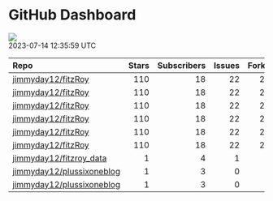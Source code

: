 GitHub Dashboard
================

![](https://github.com/jimmyday12/status/workflows/Render%20Status/badge.svg)  
2023-07-14 12:35:59 UTC

| Repo                                                                      | Stars | Subscribers | Issues | Forks | Status                                                                                                                                                      | Commit                                                                                                                                                                                                         |
|:--------------------------------------------------------------------------|------:|------------:|-------:|------:|:------------------------------------------------------------------------------------------------------------------------------------------------------------|:---------------------------------------------------------------------------------------------------------------------------------------------------------------------------------------------------------------|
| [jimmyday12/fitzRoy](https://github.com/jimmyday12/fitzRoy)               |   110 |          18 |     22 |    27 | [![](https://github.com/jimmyday12/fitzRoy/workflows/R-CMD-check/badge.svg)](https://github.com/jimmyday12/fitzRoy/actions/runs/5521007982)                 | <a href="https://github.com/jimmyday12/fitzRoy/commit/aff3ddca9ed6121cd74c7645d6834011ed1dcd9c" title="Merge pull request #202 from jimmyday12/issue-201">aff3dd</a>                                           |
| [jimmyday12/fitzRoy](https://github.com/jimmyday12/fitzRoy)               |   110 |          18 |     22 |    27 | [![](https://github.com/jimmyday12/fitzRoy/workflows/pkgdown/badge.svg)](https://github.com/jimmyday12/fitzRoy/actions/runs/4878786010)                     | <a href="https://github.com/jimmyday12/fitzRoy/commit/aff3ddca9ed6121cd74c7645d6834011ed1dcd9c" title="Merge pull request #202 from jimmyday12/issue-201">aff3dd</a>                                           |
| [jimmyday12/fitzRoy](https://github.com/jimmyday12/fitzRoy)               |   110 |          18 |     22 |    27 | [![](https://github.com/jimmyday12/fitzRoy/workflows/Commands/badge.svg)](https://github.com/jimmyday12/fitzRoy/actions/runs/5482217405)                    | <a href="https://github.com/jimmyday12/fitzRoy/commit/aff3ddca9ed6121cd74c7645d6834011ed1dcd9c" title="Merge pull request #202 from jimmyday12/issue-201">aff3dd</a>                                           |
| [jimmyday12/fitzRoy](https://github.com/jimmyday12/fitzRoy)               |   110 |          18 |     22 |    27 | [![](https://github.com/jimmyday12/fitzRoy/workflows/Render%20README/badge.svg)](https://github.com/jimmyday12/fitzRoy/actions/runs/4310991314)             | <a href="https://github.com/jimmyday12/fitzRoy/commit/07c80e1461c26d48ab46510f49f5d973ebe8cbdf" title="Increment version number to 1.3.0">07c80e</a>                                                           |
| [jimmyday12/fitzRoy](https://github.com/jimmyday12/fitzRoy)               |   110 |          18 |     22 |    27 | [![](https://github.com/jimmyday12/fitzRoy/workflows/test-coverage/badge.svg)](https://github.com/jimmyday12/fitzRoy/actions/runs/4878786008)               | <a href="https://github.com/jimmyday12/fitzRoy/commit/aff3ddca9ed6121cd74c7645d6834011ed1dcd9c" title="Merge pull request #202 from jimmyday12/issue-201">aff3dd</a>                                           |
| [jimmyday12/fitzRoy](https://github.com/jimmyday12/fitzRoy)               |   110 |          18 |     22 |    27 | [![](https://github.com/jimmyday12/fitzRoy/workflows/pages-build-deployment/badge.svg)](https://github.com/jimmyday12/fitzRoy/actions/runs/4878801289)      | <a href="https://github.com/jimmyday12/fitzRoy/commit/70111797283d58cefb858b90c465bdf2379ca83f" title="Deploying to gh-pages from @ jimmyday12/fitzRoy@aff3ddca9ed6121cd74c7645d6834011ed1dcd9c 🚀">701117</a> |
| [jimmyday12/fitzroy_data](https://github.com/jimmyday12/fitzroy_data)     |     1 |           4 |      1 |     0 | [![](https://github.com/jimmyday12/fitzroy_data/workflows/get%20new%20data/badge.svg)](https://github.com/jimmyday12/fitzroy_data/actions/runs/5543557750)  | <a href="https://github.com/jimmyday12/fitzroy_data/commit/7648103ef3af95c812c23dc82fde3497e0d191ec" title="updating weekly_data_process">764810</a>                                                           |
| [jimmyday12/plussixoneblog](https://github.com/jimmyday12/plussixoneblog) |     1 |           3 |      0 |     1 | [![](https://github.com/jimmyday12/plussixoneblog/workflows/update%20data/badge.svg)](https://github.com/jimmyday12/plussixoneblog/actions/runs/5553414957) | <a href="https://github.com/jimmyday12/plussixoneblog/commit/a6fb9ccf6b6eff201555510f126035022d3f2e66" title="Commit from GitHub Actions (update data)">a6fb9c</a>                                             |
| [jimmyday12/plussixoneblog](https://github.com/jimmyday12/plussixoneblog) |     1 |           3 |      0 |     1 | [![](https://github.com/jimmyday12/plussixoneblog/workflows/Monash%20Tips/badge.svg)](https://github.com/jimmyday12/plussixoneblog/actions/runs/5526485942) | <a href="https://github.com/jimmyday12/plussixoneblog/commit/ba90fa04b4c2bd98840a495d6a5c15028e38f32f" title="Commit from GitHub Actions (update data)">ba90fa</a>                                             |
